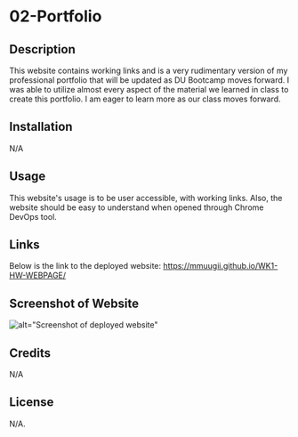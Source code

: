 # 02-Portfolio

## Description

This website contains working links and is a very rudimentary version of my professional portfolio that will be updated as DU Bootcamp moves forward. I was able to utilize almost every aspect of the material we learned in class to create this portfolio. I am eager to learn more as our class moves forward. 

## Installation

N/A

## Usage

This website's usage is to be user accessible, with working links. Also, the website should be easy to understand when opened through Chrome DevOps tool. 

## Links

Below is the link to the deployed website:
https://mmuugii.github.io/WK1-HW-WEBPAGE/

## Screenshot of Website

![alt="Screenshot of deployed website"](./assets/image_2.png)

## Credits

N/A

## License

N/A.
